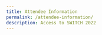 ```yaml
---
title: Attendee Information
permalink: /attendee-information/
description: Access to SWITCH 2022
---
```



